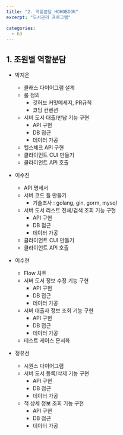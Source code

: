 ```yaml
---
title: "2._역할분담_HOHOBOOK"
excerpt: "도서관리 프로그램"

categories:
  - h3
---
```


## 1. 조원별 역할분담

- 박지은
  - 클래스 다이어그램 설계
  - 룰 정의
    - 깃허브 커밋메세지, PR규칙
    - 코딩 컨벤션
  - 서버 도서 대출/반납 기능 구현
    - API 구현
    - DB 접근
    - 데이터 가공
  - 헬스체크 API 구현
  - 클라이언트 CUI 만들기
  - 클라이언트 API 호출

- 이수진
  - API 명세서
  - 서버 코드 틀 만들기
    - 기술조사 : golang, gin, gorm, mysql
  - 서버 도서 리스트 전체/검색 조회 기능 구현
    - API 구현
    - DB 접근
    - 데이터 가공
  - 클라이언트 CUI 만들기
  - 클라이언트 API 호출

- 이수현
  - Flow 차트
  - 서버 도서 정보 수정 기능 구현
    - API 구현
    - DB 접근
    - 데이터 가공
  - 서버 대출자 정보 조회 기능 구현
    - API 구현
    - DB 접근
    - 데이터 가공
  - 테스트 케이스 문서화

- 정유선
  - 시퀀스 다이어그램
  - 서버 도서 등록/삭제 기능 구현
    - API 구현
    - DB 접근
    - 데이터 가공
  - 책 상세 정보 조회 기능 구현
    - API 구현
    - DB 접근
    - 데이터 가공